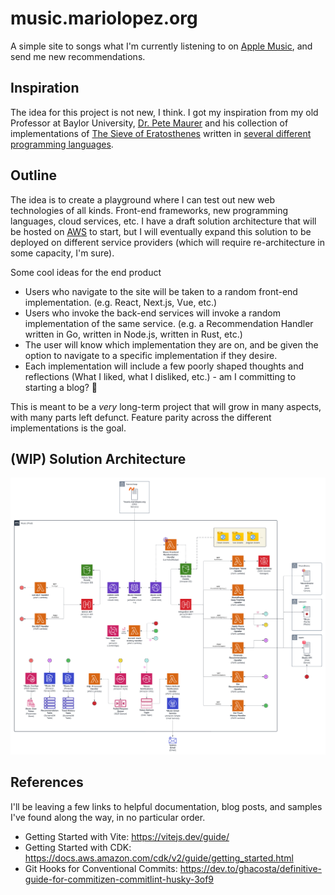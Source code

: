 # music.mariolopez.org

A simple site to songs what I'm currently listening to on [Apple Music](https://www.apple.com/apple-music/), and send me new recommendations.

## Inspiration

The idea for this project is not new, I think. I got my inspiration from my old Professor at Baylor University, [Dr. Pete Maurer](https://onlinecs.baylor.edu/faculty/dr-pete-maurer) and his collection of implementations of [The Sieve of Eratosthenes](https://en.wikipedia.org/wiki/Sieve_of_Eratosthenes) written in [several different programming languages](https://cs.baylor.edu/~maurer/SieveE/).

## Outline

The idea is to create a playground where I can test out new web technologies of all kinds. Front-end frameworks, new programming languages, cloud services, etc. I have a draft solution architecture that will be hosted on [AWS](https://aws.amazon.com/) to start, but I will eventually expand this solution to be deployed on different service providers (which will require re-architecture in some capacity, I'm sure).

Some cool ideas for the end product

- Users who navigate to the site will be taken to a random front-end implementation. (e.g. React, Next.js, Vue, etc.)
- Users who invoke the back-end services will invoke a random implementation of the same service. (e.g. a Recommendation Handler written in Go, written in Node.js, written in Rust, etc.)
- The user will know which implementation they are on, and be given the option to navigate to a specific implementation if they desire.
- Each implementation will include a few poorly shaped thoughts and reflections (What I liked, what I disliked, etc.) - am I committing to starting a blog? 🤔

This is meant to be a _very_ long-term project that will grow in many aspects, with many parts left defunct. Feature parity across the different implementations is the goal.

## (WIP) Solution Architecture

![Draft Solution Architecture](./docs/Solution%20Architecture%20(March%202025).png)

## References

I'll be leaving a few links to helpful documentation, blog posts, and samples I've found along the way, in no particular order.

- Getting Started with Vite: <https://vitejs.dev/guide/>
- Getting Started with CDK: <https://docs.aws.amazon.com/cdk/v2/guide/getting_started.html>
- Git Hooks for Conventional Commits: <https://dev.to/ghacosta/definitive-guide-for-commitizen-commitlint-husky-3of9>
